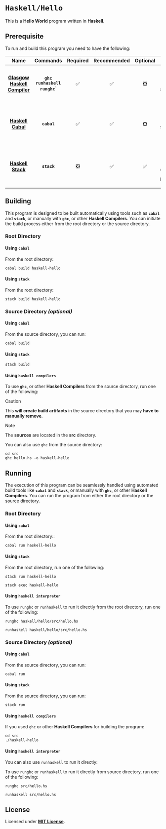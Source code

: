  # `Haskell/Hello`

This is a **Hello World** program written in **Haskell**.

## Prerequisite

To run and build this program you need to have the following:

<div align="center">

| Name | Commands | Required | Recommended | Optional | Notes |
|:----:|:--------:|:--------:|:-----------:|:--------:|:-----:|
| [**Glasgow Haskell Compiler**](https://www.haskell.org/ghc/distribution_packages.html) | **`ghc`**<br>**`runhaskell`**<br>**`runghc`**` | &#9989; | &#9989; | &#10062; | **`ghcup install ghc`**<br>or<br>**`sudo apt install ghc`** |
| [**Haskell Cabal**](https://www.haskell.org/cabal/download.html) | **`cabal`** | &#9989; | &#9989; | &#10062; | **`ghcup install cabal`**<br>or<br>**`sudo apt install cabal-install`** |
| [**Haskell Stack**](https://releases.llvm.org/download.html) | **`stack`** | &#10062; | &#9989; | &#9989; | **`ghcup install stack`**<br>or<br>**`sudo apt install haskell-stack`** |

</div>

## Building

This program is designed to be built automatically using tools such as **`cabal`** and **`stack`**, or manually with **`ghc`**, or other **Haskell Compilers**. You can initiate the build process either from the root directory or the source directory.

### Root Directory

#### Using `cabal`

From the root directory:

```
cabal build haskell-hello
```

#### Using `stack`

From the root directory:

```
stack build haskell-hello
```

### Source Directory _(optional)_

#### Using `cabal`

From the source directory, you can run:

```
cabal build
```

#### Using `stack`

```
stack build
```

#### Using `haskell compilers`

To use **`ghc`**, or other **Haskell Compilers** from the source directory, run one of the following:

> [!CAUTION]
> This **will create build artifacts** in the source directory that you may **have to manually remove**.

> [!NOTE]
> The **sources** are located in the **src** directory.


You can also use `ghc` from the source directory:

```
cd src
ghc hello.hs -o haskell-hello
```

## Running

The execution of this program can be seamlessly handled using automated build tools like **`cabal`** and **`stack`**, or manually with **`ghc`**, or other **Haskell Compilers**. You can run the program from either the root directory or the source directory.

### Root Directory

#### Using `cabal`

From the root directory::

```
cabal run haskell-hello
```

#### Using `stack`

From the root directory, run one of the following:

```
stack run haskell-hello
```
```
stack exec haskell-hello
```

#### Using `haskell interpreter`

To use `runghc` or `runhaskell` to run it directly from the root directory, run one of the following:

```
runghc haskell/hello/src/hello.hs
```
```
runhaskell haskell/hello/src/hello.hs
```

### Source Directory _(optional)_

#### Using `cabal`

From the source directory, you can run:

```
cabal run
```

#### Using `stack`

From the source directory, you can run:

```
stack run
```

#### Using `haskell compilers`

If you used `ghc` or other **Haskell Compilers** for building the program:

```
cd src
./haskell-hello
```

#### Using `haskell interpreter`

You can also use `runhaskell` to run it directly:

To use `runghc` or `runhaskell` to run it directly from source directory, run one of the following:

```
runghc src/hello.hs
```
```
runhaskell src/hello.hs
```

## License

Licensed under [**MIT License**](LICENSE).
